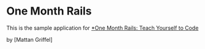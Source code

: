# One Month Rails

This is the sample application for
[*One Month Rails: Teach Yourself to Code](http://onemonthrails.com)

by [Mattan Griffel]
